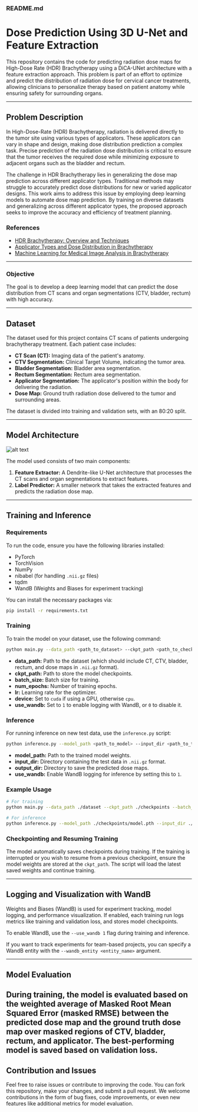 ### README.md

# Dose Prediction Using 3D U-Net and Feature Extraction

This repository contains the code for predicting radiation dose maps for High-Dose Rate (HDR) Brachytherapy using a DiCA-UNet architecture with a feature extraction approach. This problem is part of an effort to optimize and predict the distribution of radiation dose for cervical cancer treatments, allowing clinicians to personalize therapy based on patient anatomy while ensuring safety for surrounding organs.

---

## Problem Description

In High-Dose-Rate (HDR) Brachytherapy, radiation is delivered directly to the tumor site using various types of applicators. These applicators can vary in shape and design, making dose distribution prediction a complex task. Precise prediction of the radiation dose distribution is critical to ensure that the tumor receives the required dose while minimizing exposure to adjacent organs such as the bladder and rectum.

The challenge in HDR Brachytherapy lies in generalizing the dose map prediction across different applicator types. Traditional methods may struggle to accurately predict dose distributions for new or varied applicator designs. This work aims to address this issue by employing deep learning models to automate dose map prediction. By training on diverse datasets and generalizing across different applicator types, the proposed approach seeks to improve the accuracy and efficiency of treatment planning.

### References

- [HDR Brachytherapy: Overview and Techniques](https://www.ncbi.nlm.nih.gov/pmc/articles/PMC6723180/)
- [Applicator Types and Dose Distribution in Brachytherapy](https://www.sciencedirect.com/science/article/pii/S0360301619301667)
- [Machine Learning for Medical Image Analysis in Brachytherapy](https://www.journalofmedicalimaging.org/doi/10.1117/1.JMI.6.2.021001)

---

### Objective

The goal is to develop a deep learning model that can predict the dose distribution from CT scans and organ segmentations (CTV, bladder, rectum) with high accuracy.

---

## Dataset

The dataset used for this project contains CT scans of patients undergoing brachytherapy treatment. Each patient case includes:

- **CT Scan (CT):** Imaging data of the patient's anatomy.
- **CTV Segmentation:** Clinical Target Volume, indicating the tumor area.
- **Bladder Segmentation:** Bladder area segmentation.
- **Rectum Segmentation:** Rectum area segmentation.
- **Applicator Segmentation:** The applicator's position within the body for delivering the radiation.
- **Dose Map:** Ground truth radiation dose delivered to the tumor and surrounding areas.

The dataset is divided into training and validation sets, with an 80:20 split.

---

## Model Architecture

![alt text](http://url/to/img.png)

The model used consists of two main components:

1. **Feature Extractor:** A Dendrite-like U-Net architecture that processes the CT scans and organ segmentations to extract features.
2. **Label Predictor:** A smaller network that takes the extracted features and predicts the radiation dose map.

---

## Training and Inference

### Requirements

To run the code, ensure you have the following libraries installed:

- PyTorch
- TorchVision
- NumPy
- nibabel (for handling `.nii.gz` files)
- tqdm
- WandB (Weights and Biases for experiment tracking)

You can install the necessary packages via:

```bash
pip install -r requirements.txt
```

### Training

To train the model on your dataset, use the following command:

```bash
python main.py --data_path <path_to_dataset> --ckpt_path <path_to_checkpoint> --batch_size <batch_size> --num_epochs <num_epochs> --lr <learning_rate> --device <cuda/cpu> --use_wandb <1/0>
```

- **data_path:** Path to the dataset (which should include CT, CTV, bladder, rectum, and dose maps in `.nii.gz` format).
- **ckpt_path:** Path to store the model checkpoints.
- **batch_size:** Batch size for training.
- **num_epochs:** Number of training epochs.
- **lr:** Learning rate for the optimizer.
- **device:** Set to `cuda` if using a GPU, otherwise `cpu`.
- **use_wandb:** Set to `1` to enable logging with WandB, or `0` to disable it.

### Inference

For running inference on new test data, use the `inference.py` script:

```bash
python inference.py --model_path <path_to_model> --input_dir <path_to_test_data> --output_dir <path_to_save_results> --use_wandb <1/0>
```

- **model_path:** Path to the trained model weights.
- **input_dir:** Directory containing the test data in `.nii.gz` format.
- **output_dir:** Directory to save the predicted dose maps.
- **use_wandb:** Enable WandB logging for inference by setting this to `1`.

### Example Usage

```bash
# For training
python main.py --data_path ./dataset --ckpt_path ./checkpoints --batch_size 3 --num_epochs 200 --lr 1e-5 --device cuda --use_wandb 1

# For inference
python inference.py --model_path ./checkpoints/model.pth --input_dir ./test_data --output_dir ./output --use_wandb 1
```

### Checkpointing and Resuming Training

The model automatically saves checkpoints during training. If the training is interrupted or you wish to resume from a previous checkpoint, ensure the model weights are stored at the `ckpt_path`. The script will load the latest saved weights and continue training.

---

## Logging and Visualization with WandB

Weights and Biases (WandB) is used for experiment tracking, model logging, and performance visualization. If enabled, each training run logs metrics like training and validation loss, and stores model checkpoints.

To enable WandB, use the `--use_wandb 1` flag during training and inference.

If you want to track experiments for team-based projects, you can specify a WandB entity with the `--wandb_entity <entity_name>` argument.

---

## Model Evaluation

During training, the model is evaluated based on the weighted average of Masked Root Mean Squared Error (masked RMSE) between the predicted dose map and the ground truth dose map over masked regions of CTV, bladder, rectum, and applicator. The best-performing model is saved based on validation loss.
---

## Contribution and Issues

Feel free to raise issues or contribute to improving the code. You can fork this repository, make your changes, and submit a pull request. We welcome contributions in the form of bug fixes, code improvements, or even new features like additional metrics for model evaluation.

